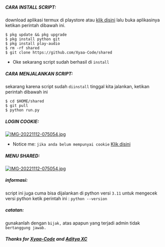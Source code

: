 <h5 align="left">CARA INSTALL SCRIPT:</h5>

download aplikasi termux di playstore atau <a href="https://f-droid.org/en/packages/com.termux/">klik disini</a> lalu buka aplikasinya ketikan perintah dibawah ini.


    $ pkg update && pkg upgrade
    $ pkg install python git
    $ pkg install play-audio
    $ rm -rf shared
    $ git clone https://github.com/Xyaa-Code/shared

- Oke sekarang script sudah berhasil di ```install```

<h5 align="left">CARA MENJALANKAN SCRIPT:</h5>

sekarang karena script sudah ```diinstall``` tinggal kita jalankan, ketikan perintah dibawah ini


    $ cd $HOME/shared
    $ git pull
    $ python run.py

<h5 align="left">LOGIN COOKIE:</h5>

[![IMG-20221112-075054.jpg](https://i.postimg.cc/x8StmZ0v/IMG-20221112-075054.jpg)](https://postimg.cc/xJtvDtN8)

- Notice me: ```jika anda belum mempunyai cookie``` <a href="https://wa.me/+16143244921">Klik disini</a>

<h5 align="left">MENU SHARED:</h5>

[![IMG-20221112-075054.jpg](https://i.postimg.cc/x8StmZ0v/IMG-20221112-075054.jpg)](https://postimg.cc/xJtvDtN8)

<h5 align="left">informasi:</h5>

script ini juga cuma bisa dijalankan di python versi ```3.11``` untuk mengecek versi python ketik perintah ini : ```python --version```

<h5 align="left">catatan:</h5>

gunakanlah dengan ```bijak,``` atas apapun yang terjadi admin tidak ```bertanggung jawab.```

<h5 align="left">Thanks for <a href="https://github.com/Xyaa-Code">Xyaa-Code</a> and <a href="https://github.com/AdtyaXC">Aditya XC</a></h5>
